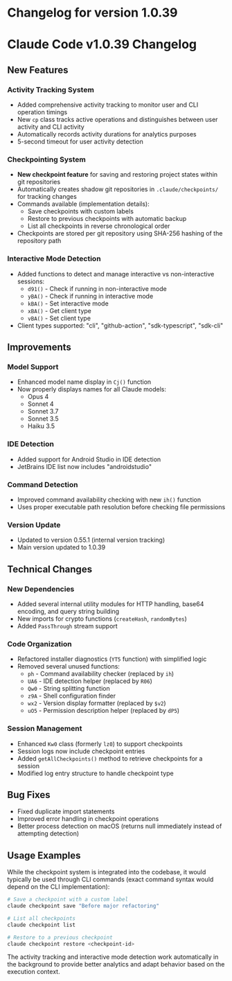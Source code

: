 # Changelog for version 1.0.39

# Claude Code v1.0.39 Changelog

## New Features

### Activity Tracking System
- Added comprehensive activity tracking to monitor user and CLI operation timings
- New `cp` class tracks active operations and distinguishes between user activity and CLI activity
- Automatically records activity durations for analytics purposes
- 5-second timeout for user activity detection

### Checkpointing System
- **New checkpoint feature** for saving and restoring project states within git repositories
- Automatically creates shadow git repositories in `.claude/checkpoints/` for tracking changes
- Commands available (implementation details):
  - Save checkpoints with custom labels
  - Restore to previous checkpoints with automatic backup
  - List all checkpoints in reverse chronological order
- Checkpoints are stored per git repository using SHA-256 hashing of the repository path

### Interactive Mode Detection
- Added functions to detect and manage interactive vs non-interactive sessions:
  - `d91()` - Check if running in non-interactive mode
  - `yBA()` - Check if running in interactive mode
  - `kBA()` - Set interactive mode
  - `xBA()` - Get client type
  - `vBA()` - Set client type
- Client types supported: "cli", "github-action", "sdk-typescript", "sdk-cli"

## Improvements

### Model Support
- Enhanced model name display in `Cj()` function
- Now properly displays names for all Claude models:
  - Opus 4
  - Sonnet 4
  - Sonnet 3.7
  - Sonnet 3.5
  - Haiku 3.5

### IDE Detection
- Added support for Android Studio in IDE detection
- JetBrains IDE list now includes "androidstudio"

### Command Detection
- Improved command availability checking with new `ih()` function
- Uses proper executable path resolution before checking file permissions

### Version Update
- Updated to version 0.55.1 (internal version tracking)
- Main version updated to 1.0.39

## Technical Changes

### New Dependencies
- Added several internal utility modules for HTTP handling, base64 encoding, and query string building
- New imports for crypto functions (`createHash`, `randomBytes`)
- Added `PassThrough` stream support

### Code Organization
- Refactored installer diagnostics (`YT5` function) with simplified logic
- Removed several unused functions:
  - `ph` - Command availability checker (replaced by `ih`)
  - `UA6` - IDE detection helper (replaced by `R06`)
  - `Qw0` - String splitting function
  - `z9A` - Shell configuration finder
  - `wx2` - Version display formatter (replaced by `$v2`)
  - `uO5` - Permission description helper (replaced by `dP5`)

### Session Management
- Enhanced `Kw0` class (formerly `lz0`) to support checkpoints
- Session logs now include checkpoint entries
- Added `getAllCheckpoints()` method to retrieve checkpoints for a session
- Modified log entry structure to handle checkpoint type

## Bug Fixes

- Fixed duplicate import statements
- Improved error handling in checkpoint operations
- Better process detection on macOS (returns null immediately instead of attempting detection)

## Usage Examples

While the checkpoint system is integrated into the codebase, it would typically be used through CLI commands (exact command syntax would depend on the CLI implementation):

```bash
# Save a checkpoint with a custom label
claude checkpoint save "Before major refactoring"

# List all checkpoints
claude checkpoint list

# Restore to a previous checkpoint
claude checkpoint restore <checkpoint-id>
```

The activity tracking and interactive mode detection work automatically in the background to provide better analytics and adapt behavior based on the execution context.
